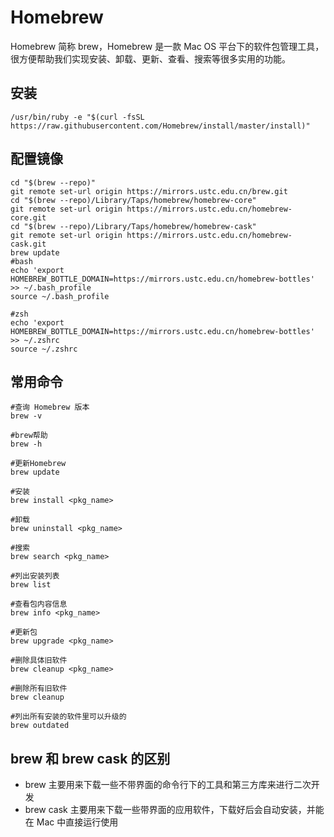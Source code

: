 # Homebrew

Homebrew 简称 brew，Homebrew 是一款 Mac OS 平台下的软件包管理工具，很方便帮助我们实现安装、卸载、更新、查看、搜索等很多实用的功能。

## 安装

```shell
/usr/bin/ruby -e "$(curl -fsSL https://raw.githubusercontent.com/Homebrew/install/master/install)"
```

## 配置镜像

```shell
cd "$(brew --repo)"
git remote set-url origin https://mirrors.ustc.edu.cn/brew.git
cd "$(brew --repo)/Library/Taps/homebrew/homebrew-core"
git remote set-url origin https://mirrors.ustc.edu.cn/homebrew-core.git
cd "$(brew --repo)/Library/Taps/homebrew/homebrew-cask"
git remote set-url origin https://mirrors.ustc.edu.cn/homebrew-cask.git
brew update
#bash
echo 'export HOMEBREW_BOTTLE_DOMAIN=https://mirrors.ustc.edu.cn/homebrew-bottles' >> ~/.bash_profile
source ~/.bash_profile

#zsh
echo 'export HOMEBREW_BOTTLE_DOMAIN=https://mirrors.ustc.edu.cn/homebrew-bottles' >> ~/.zshrc
source ~/.zshrc
```

## 常用命令

```shell
#查询 Homebrew 版本
brew -v

#brew帮助
brew -h

#更新Homebrew
brew update

#安装
brew install <pkg_name>

#卸载
brew uninstall <pkg_name>

#搜索
brew search <pkg_name>

#列出安装列表
brew list

#查看包内容信息
brew info <pkg_name>

#更新包
brew upgrade <pkg_name>

#删除具体旧软件
brew cleanup <pkg_name>

#删除所有旧软件
brew cleanup

#列出所有安装的软件里可以升级的
brew outdated		
```

## brew 和 brew cask 的区别

* brew 主要用来下载一些不带界面的命令行下的工具和第三方库来进行二次开发
* brew cask 主要用来下载一些带界面的应用软件，下载好后会自动安装，并能在 Mac 中直接运行使用